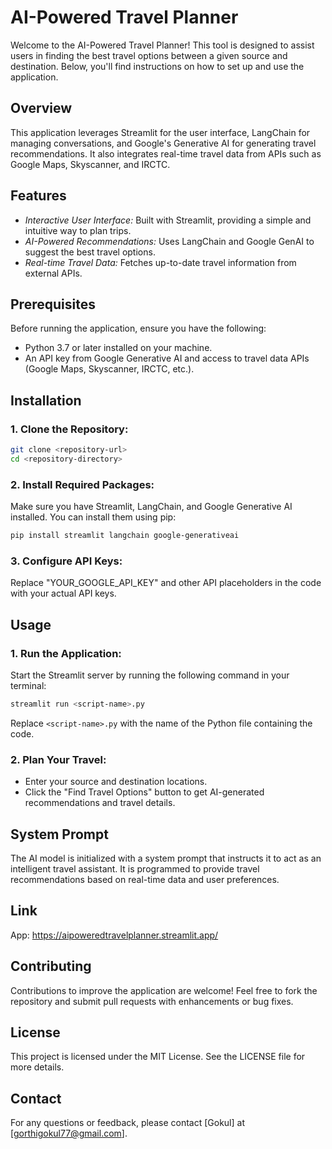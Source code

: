 # AI-Powered Travel Planner

Welcome to the AI-Powered Travel Planner! This tool is designed to assist users in finding the best travel options between a given source and destination. Below, you'll find instructions on how to set up and use the application.

## Overview
This application leverages Streamlit for the user interface, LangChain for managing conversations, and Google's Generative AI for generating travel recommendations. It also integrates real-time travel data from APIs such as Google Maps, Skyscanner, and IRCTC.

## Features
- *Interactive User Interface:* Built with Streamlit, providing a simple and intuitive way to plan trips.
- *AI-Powered Recommendations:* Uses LangChain and Google GenAI to suggest the best travel options.
- *Real-time Travel Data:* Fetches up-to-date travel information from external APIs.

## Prerequisites
Before running the application, ensure you have the following:

- Python 3.7 or later installed on your machine.
- An API key from Google Generative AI and access to travel data APIs (Google Maps, Skyscanner, IRCTC, etc.).

## Installation
### 1. Clone the Repository:
```bash
git clone <repository-url>
cd <repository-directory>
```

### 2. Install Required Packages:
Make sure you have Streamlit, LangChain, and Google Generative AI installed. You can install them using pip:
```bash
pip install streamlit langchain google-generativeai
```

### 3. Configure API Keys:
Replace "YOUR_GOOGLE_API_KEY" and other API placeholders in the code with your actual API keys.

## Usage
### 1. Run the Application:
Start the Streamlit server by running the following command in your terminal:
```bash
streamlit run <script-name>.py
```
Replace `<script-name>.py` with the name of the Python file containing the code.

### 2. Plan Your Travel:
- Enter your source and destination locations.
- Click the "Find Travel Options" button to get AI-generated recommendations and travel details.

## System Prompt
The AI model is initialized with a system prompt that instructs it to act as an intelligent travel assistant. It is programmed to provide travel recommendations based on real-time data and user preferences.

## Link
App: https://aipoweredtravelplanner.streamlit.app/

## Contributing
Contributions to improve the application are welcome! Feel free to fork the repository and submit pull requests with enhancements or bug fixes.

## License
This project is licensed under the MIT License. See the LICENSE file for more details.

## Contact
For any questions or feedback, please contact [Gokul] at [gorthigokul77@gmail.com].


